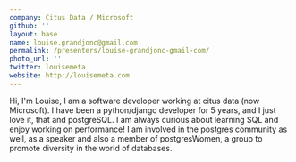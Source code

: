 ```yaml
---
company: Citus Data / Microsoft
github: ''
layout: base
name: louise.grandjonc@gmail.com
permalink: /presenters/louise-grandjonc-gmail-com/
photo_url: ''
twitter: louisemeta
website: http://louisemeta.com
---
```


Hi, I'm Louise, I am a software developer working at citus data (now Microsoft). I have been a python/django developer for 5 years, and I just love it, that and postgreSQL. I am always curious about learning SQL and enjoy working on performance! I am involved in the postgres community as well, as a speaker and also a member of postgresWomen, a group to promote diversity in the world of databases.
